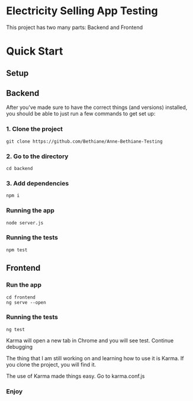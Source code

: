 # Electricity Selling App Testing

This project has two many parts: Backend and Frontend

# Quick Start

## Setup

## Backend

After you've made sure to have the correct things (and versions) installed, you should be able to just run a few commands to get set up:

### 1. Clone the project

```
git clone https://github.com/Bethiane/Anne-Bethiane-Testing

```
### 2. Go to the directory

```
cd backend

```
### 3. Add dependencies

```
npm i

```

### Running the app

```
node server.js

```

### Running the tests


```
npm test

```

## Frontend

### Run the app

```
cd frontend
ng serve --open

```

### Running the tests

```
ng test

```
Karma will open a new tab in Chrome and you will see test. Continue debugging

The thing that I am still working on and learning how to use it is Karma. If you clone the project, you will find it. 

The use of Karma made things easy. Go to karma.conf.js


### Enjoy

